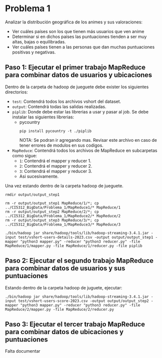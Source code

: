 # Problema 1

Analizar la distribución geográfica de los animes y sus valoraciones:
* Ver cuáles países son los que tienen más usuarios que ven anime
* Determinar si en dichos países las puntuaciones tienden a ser muy altas, bajas o equilibradas.
* Ver cuáles países tienen a las personas que dan muchas puntuaciones positivas y negativas.

## Paso 1: Ejecutar el primer trabajo MapReduce para combinar datos de usuarios y ubicaciones

Dentro de la carpeta de hadoop de jueguete debe exister los siguientes directorios:
- `test`: Contendrá todos los archivos vshort del dataset.
- `output`: Contendrá todas las salidas realizadas.
- `piplib`: Donde debe estar las librerias a usar y pasar al job. Se debe instalar las siguientes librerias:
  - pycountry
	```
	pip install pycountry -t ./piplib
	```
	NOTA: Se podran ir agregando mas. Revisar este archivo en caso de tener errores de modulos en sus codigos.
- `MapReduce`: Contendrá todos los archivos de MapReduce en subcarpetas como sigue:
  - `1`: Contendrá el mapper y reducer 1.
  - `2`: Contendrá el mapper y reducer 2.
  - `3`: Contendrá el mapper y reducer 3.
  - Asi sucesivamente.

Una vez estando dentro de la carpeta hadoop de jueguete.
```
rmdir output/output_step1
```
```
rm -r output/output_step1 MapReduce/1/*; cp ../CI5312_BigData/Problema_1/MapReduce1/* MapReduce/1 
rm -r output/output_step2 MapReduce/2/*; cp ../CI5312_BigData/Problema_1/MapReduce2/* MapReduce/2 
rm -r output/output_step3 MapReduce/3/*; cp ../CI5312_BigData/Problema_1/MapReduce3/* MapReduce/3
```
```
./bin/hadoop jar share/hadoop/tools/lib/hadoop-streaming-3.4.1.jar -input test/vshort-users-details-2023.csv -output output/output_step1 -mapper "python3 mapper.py" -reducer "python3 reducer.py" -file MapReduce/1/mapper.py -file MapReduce/1/reducer.py -file piplib
```

## Paso 2: Ejecutar el segundo trabajo MapReduce para combinar datos de usuarios y sus puntuaciones

Estando dentro de la carpeta hadoop de juguete, ejecutar:
```
./bin/hadoop jar share/hadoop/tools/lib/hadoop-streaming-3.4.1.jar -input test/vshort-users-score-2023.csv -output output/output_step2 -mapper "python3 mapper.py" -reducer "python3 reducer.py" -file MapReduce/2/mapper.py -file MapReduce/2/reducer.py
```

## Paso 3: Ejecutar el tercer trabajo MapReduce para combinar datos de ubicaciones y puntuaciones

Falta documentar